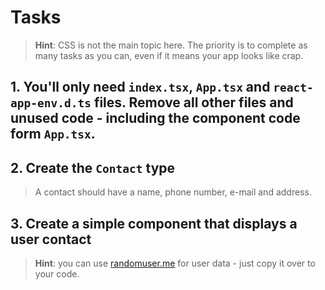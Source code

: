 # Tasks

> **Hint**: CSS is not the main topic here. The priority is to complete as many tasks as you can, even if it means your app looks like crap.

## 1. You'll only need `index.tsx`, `App.tsx` and `react-app-env.d.ts` files. Remove all other files and unused code - including the component code form `App.tsx`.

## 2. Create the `Contact` type

> A contact should have a name, phone number, e-mail and address.

## 3. Create a simple component that displays a user contact

> **Hint**: you can use [randomuser.me](https://randomuser.me/) for user data - just copy it over to your code.

